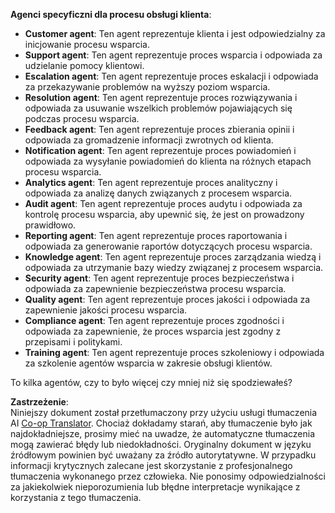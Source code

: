 <!--
CO_OP_TRANSLATOR_METADATA:
{
  "original_hash": "5be7b05ac3220c4fb91e9bd5a37a3794",
  "translation_date": "2025-05-20T09:35:05+00:00",
  "source_file": "08-multi-agent/solution/solution.md",
  "language_code": "pl"
}
-->
**Agenci specyficzni dla procesu obsługi klienta**:

- **Customer agent**: Ten agent reprezentuje klienta i jest odpowiedzialny za inicjowanie procesu wsparcia.
- **Support agent**: Ten agent reprezentuje proces wsparcia i odpowiada za udzielanie pomocy klientowi.
- **Escalation agent**: Ten agent reprezentuje proces eskalacji i odpowiada za przekazywanie problemów na wyższy poziom wsparcia.
- **Resolution agent**: Ten agent reprezentuje proces rozwiązywania i odpowiada za usuwanie wszelkich problemów pojawiających się podczas procesu wsparcia.
- **Feedback agent**: Ten agent reprezentuje proces zbierania opinii i odpowiada za gromadzenie informacji zwrotnych od klienta.
- **Notification agent**: Ten agent reprezentuje proces powiadomień i odpowiada za wysyłanie powiadomień do klienta na różnych etapach procesu wsparcia.
- **Analytics agent**: Ten agent reprezentuje proces analityczny i odpowiada za analizę danych związanych z procesem wsparcia.
- **Audit agent**: Ten agent reprezentuje proces audytu i odpowiada za kontrolę procesu wsparcia, aby upewnić się, że jest on prowadzony prawidłowo.
- **Reporting agent**: Ten agent reprezentuje proces raportowania i odpowiada za generowanie raportów dotyczących procesu wsparcia.
- **Knowledge agent**: Ten agent reprezentuje proces zarządzania wiedzą i odpowiada za utrzymanie bazy wiedzy związanej z procesem wsparcia.
- **Security agent**: Ten agent reprezentuje proces bezpieczeństwa i odpowiada za zapewnienie bezpieczeństwa procesu wsparcia.
- **Quality agent**: Ten agent reprezentuje proces jakości i odpowiada za zapewnienie jakości procesu wsparcia.
- **Compliance agent**: Ten agent reprezentuje proces zgodności i odpowiada za zapewnienie, że proces wsparcia jest zgodny z przepisami i politykami.
- **Training agent**: Ten agent reprezentuje proces szkoleniowy i odpowiada za szkolenie agentów wsparcia w zakresie obsługi klientów.

To kilka agentów, czy to było więcej czy mniej niż się spodziewałeś?

**Zastrzeżenie**:  
Niniejszy dokument został przetłumaczony przy użyciu usługi tłumaczenia AI [Co-op Translator](https://github.com/Azure/co-op-translator). Chociaż dokładamy starań, aby tłumaczenie było jak najdokładniejsze, prosimy mieć na uwadze, że automatyczne tłumaczenia mogą zawierać błędy lub niedokładności. Oryginalny dokument w języku źródłowym powinien być uważany za źródło autorytatywne. W przypadku informacji krytycznych zalecane jest skorzystanie z profesjonalnego tłumaczenia wykonanego przez człowieka. Nie ponosimy odpowiedzialności za jakiekolwiek nieporozumienia lub błędne interpretacje wynikające z korzystania z tego tłumaczenia.